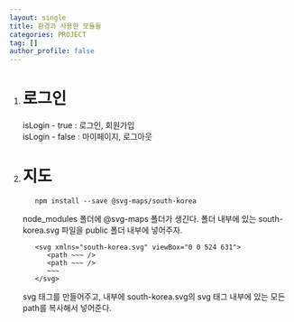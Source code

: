 ```yaml
---
layout: single
title: 환경과 사용한 모듈들
categories: PROJECT
tag: []
author_profile: false
---   
```


1. # 로그인
   isLogin - true : 로그인, 회원가입   
   isLogin - false : 마이페이지, 로그아웃   

1. # 지도   
   ```
      npm install --save @svg-maps/south-korea
   ```
   node_modules 폴더에 @svg-maps 폴더가 생긴다. 폴더 내부에 있는 south-korea.svg 파일을 public 폴더 내부에 넣어주자.
   ```
      <svg xmlns="south-korea.svg" viewBox="0 0 524 631">
         <path ~~~ />
         <path ~~~ />
         ~~~
      </svg>
   ```
   svg 태그를 만들어주고, 내부에 south-korea.svg의 svg 태그 내부에 있는 모든 path를 복사해서 넣어준다.

   
